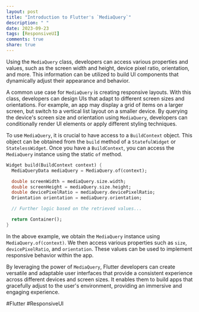 ```yaml
---
layout: post
title: "Introduction to Flutter's `MediaQuery`"
description: " "
date: 2023-09-23
tags: [ResponsiveUI]
comments: true
share: true
---
```


Using the `MediaQuery` class, developers can access various properties and values, such as the screen width and height, device pixel ratio, orientation, and more. This information can be utilized to build UI components that dynamically adjust their appearance and behavior.

A common use case for `MediaQuery` is creating responsive layouts. With this class, developers can design UIs that adapt to different screen sizes and orientations. For example, an app may display a grid of items on a larger screen, but switch to a vertical list layout on a smaller device. By querying the device's screen size and orientation using `MediaQuery`, developers can conditionally render UI elements or apply different styling techniques.

To use `MediaQuery`, it is crucial to have access to a `BuildContext` object. This object can be obtained from the `build` method of a `StatefulWidget` or `StatelessWidget`. Once you have a `BuildContext`, you can access the `MediaQuery` instance using the static `of` method.

```dart
Widget build(BuildContext context) {
  MediaQueryData mediaQuery = MediaQuery.of(context);

  double screenWidth = mediaQuery.size.width;
  double screenHeight = mediaQuery.size.height;
  double devicePixelRatio = mediaQuery.devicePixelRatio;
  Orientation orientation = mediaQuery.orientation;

  // Further logic based on the retrieved values...

  return Container();
}
```

In the above example, we obtain the `MediaQuery` instance using `MediaQuery.of(context)`. We then access various properties such as `size`, `devicePixelRatio`, and `orientation`. These values can be used to implement responsive behavior within the app.

By leveraging the power of `MediaQuery`, Flutter developers can create versatile and adaptable user interfaces that provide a consistent experience across different devices and screen sizes. It enables them to build apps that gracefully adjust to the user's environment, providing an immersive and engaging experience.

#Flutter #ResponsiveUI